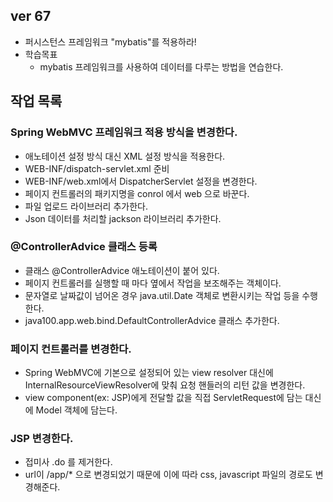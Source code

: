 ## ver 67
- 퍼시스턴스 프레임워크 "mybatis"를 적용하라!
- 학습목표
  - mybatis 프레임워크를 사용하여 데이터를 다루는 방법을 연습한다.

## 작업 목록 

### Spring WebMVC 프레임워크 적용 방식을 변경한다.
- 애노테이션 설정 방식 대신 XML 설정 방식을 적용한다.
- WEB-INF/dispatch-servlet.xml 준비
- WEB-INF/web.xml에서 DispatcherServlet 설정을 변경한다.
- 페이지 컨트롤러의 패키지명을 conrol 에서 web 으로 바꾼다.
- 파일 업로드 라이브러리 추가한다.
- Json 데이터를 처리할 jackson 라이브러리 추가한다.

### @ControllerAdvice 클래스 등록
- 클래스 @ControllerAdvice 애노테이션이 붙어 있다.
- 페이지 컨트롤러를 실행할 때 마다 옆에서 작업을 보조해주는 객체이다. 
- 문자열로 날짜값이 넘어온 경우 java.util.Date 객체로 변환시키는 작업 등을 수행한다.
- java100.app.web.bind.DefaultControllerAdvice 클래스 추가한다.

### 페이지 컨트롤러를 변경한다.
- Spring WebMVC에 기본으로 설정되어 있는 view resolver 대신에 InternalResourceViewResolver에 맞춰 요청 핸들러의 리턴 값을 변경한다.
- view component(ex: JSP)에게 전달할 값을 직접 ServletRequest에 담는 대신에 Model 객체에 담는다.

### JSP 변경한다.
- 접미사 .do 를 제거한다.
- url이 /app/* 으로 변경되었기 때문에 이에 따라 css, javascript 파일의 경로도 변경해준다.

















